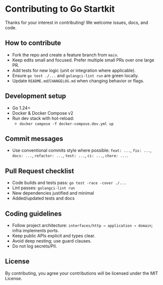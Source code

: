 # Contributing to Go Startkit

Thanks for your interest in contributing! We welcome issues, docs, and code.

## How to contribute
- Fork the repo and create a feature branch from `main`.
- Keep edits small and focused. Prefer multiple small PRs over one large PR.
- Add tests for new logic (unit or integration where applicable).
- Ensure `go test ./...` and `golangci-lint run` are green locally.
- Update `README.md`/`CHANGELOG.md` when changing behavior or flags.

## Development setup
- Go 1.24+
- Docker & Docker Compose v2
- Run dev stack with hot-reload:
  - `docker compose -f docker-compose.dev.yml up`

## Commit messages
- Use conventional commits style where possible: `feat: ...`, `fix: ...`, `docs: ...`, `refactor: ...`, `test: ...`, `ci: ...`, `chore: ...`.

## Pull Request checklist
- Code builds and tests pass: `go test -race -cover ./...`
- Lint passes: `golangci-lint run`
- New dependencies justified and minimal
- Added/updated tests and docs

## Coding guidelines
- Follow project architecture: `interfaces/http → application → domain`; infra implements ports.
- Keep public APIs explicit and types clear.
- Avoid deep nesting; use guard clauses.
- Do not log secrets/PII.

## License
By contributing, you agree your contributions will be licensed under the MIT License.

